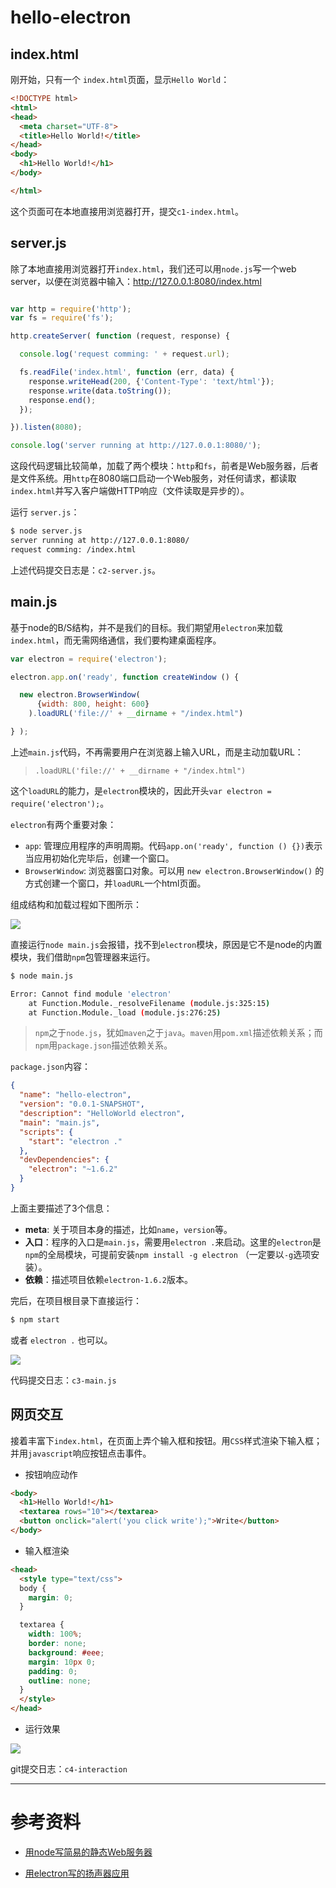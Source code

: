# hello-electron

## index.html

刚开始，只有一个 ``index.html``页面，显示``Hello World``：

``` html
<!DOCTYPE html>
<html>
<head>
  <meta charset="UTF-8">
  <title>Hello World!</title>
</head>
<body>
  <h1>Hello World!</h1>
</body>

</html>
```

这个页面可在本地直接用浏览器打开，提交``c1-index.html``。

## server.js

除了本地直接用浏览器打开``index.html``，我们还可以用``node.js``写一个web server，以便在浏览器中输入：http://127.0.0.1:8080/index.html

``` javascript

var http = require('http');
var fs = require('fs');

http.createServer( function (request, response) {

  console.log('request comming: ' + request.url);

  fs.readFile('index.html', function (err, data) {
    response.writeHead(200, {'Content-Type': 'text/html'});
    response.write(data.toString());
    response.end();
  });

}).listen(8080);

console.log('server running at http://127.0.0.1:8080/');
```

这段代码逻辑比较简单，加载了两个模块：``http``和``fs``，前者是Web服务器，后者是文件系统。用``http``在8080端口启动一个Web服务，对任何请求，都读取``index.html``并写入客户端做HTTP响应（文件读取是异步的）。


运行 ``server.js``：

``` bash
$ node server.js
server running at http://127.0.0.1:8080/
request comming: /index.html
```

上述代码提交日志是：``c2-server.js``。

## main.js

基于node的B/S结构，并不是我们的目标。我们期望用``electron``来加载``index.html``，而无需网络通信，我们要构建桌面程序。

``` javascript
var electron = require('electron');

electron.app.on('ready', function createWindow () {

  new electron.BrowserWindow(
      {width: 800, height: 600}
    ).loadURL('file://' + __dirname + "/index.html")

} );
```

上述``main.js``代码，不再需要用户在浏览器上输入URL，而是主动加载URL：

>``.loadURL('file://' + __dirname + "/index.html")``

这个``loadURL``的能力，是``electron``模块的，因此开头``var electron = require('electron');``。

``electron``有两个重要对象：
- ``app``: 管理应用程序的声明周期。代码``app.on('ready', function () {})``表示当应用初始化完毕后，创建一个窗口。
- ``BrowserWindow``: 浏览器窗口对象。可以用 ``new electron.BrowserWindow()`` 的方式创建一个窗口，并``loadURL``一个html页面。

组成结构和加载过程如下图所示：

![](assets/electron.png)

直接运行``node main.js``会报错，找不到``electron``模块，原因是它不是node的内置模块，我们借助``npm``包管理器来运行。

``` bash
$ node main.js

Error: Cannot find module 'electron'
    at Function.Module._resolveFilename (module.js:325:15)
    at Function.Module._load (module.js:276:25)
```

>``npm``之于``node.js``，犹如``maven``之于``java``。``maven``用``pom.xml``描述依赖关系；而``npm``用``package.json``描述依赖关系。

``package.json``内容：

``` json
{
  "name": "hello-electron",
  "version": "0.0.1-SNAPSHOT",
  "description": "HelloWorld electron",
  "main": "main.js",
  "scripts": {
    "start": "electron ."
  },
  "devDependencies": {
    "electron": "~1.6.2"
  }
}
```

上面主要描述了3个信息：

- **meta**: 关于项目本身的描述，比如``name``，``version``等。
- **入口**：程序的入口是``main.js``，需要用``electron .``来启动。这里的``electron``是``npm``的全局模块，可提前安装``npm install -g electron`` （一定要以``-g``选项安装）。
- **依赖**：描述项目依赖``electron-1.6.2``版本。

完后，在项目根目录下直接运行：

``` bash
$ npm start
```

或者 ``electron .`` 也可以。

![](assets/markdown-img-paste-2017061217281508.png)

代码提交日志：``c3-main.js``


## 网页交互

接着丰富下``index.html``，在页面上弄个输入框和按钮。用``CSS``样式渲染下输入框；并用``javascript``响应按钮点击事件。

- 按钮响应动作

``` html
<body>
  <h1>Hello World!</h1>
  <textarea rows="10"></textarea>
  <button onclick="alert('you click write');">Write</button>
</body>
```

- 输入框渲染

``` html
<head>
  <style type="text/css">
  body {
    margin: 0;
  }

  textarea {
    width: 100%;
    border: none;
    background: #eee;
    margin: 10px 0;
    padding: 0;
    outline: none;
  }
  </style>
</head>
```

- 运行效果

![](assets/markdown-img-paste-20170612184937198.png)

git提交日志：``c4-interaction``

---

# 参考资料

- [用node写简易的静态Web服务器](http://www.runoob.com/nodejs/nodejs-web-module.html)

- [用electron写的扬声器应用](http://get.ftqq.com/7870.get)
